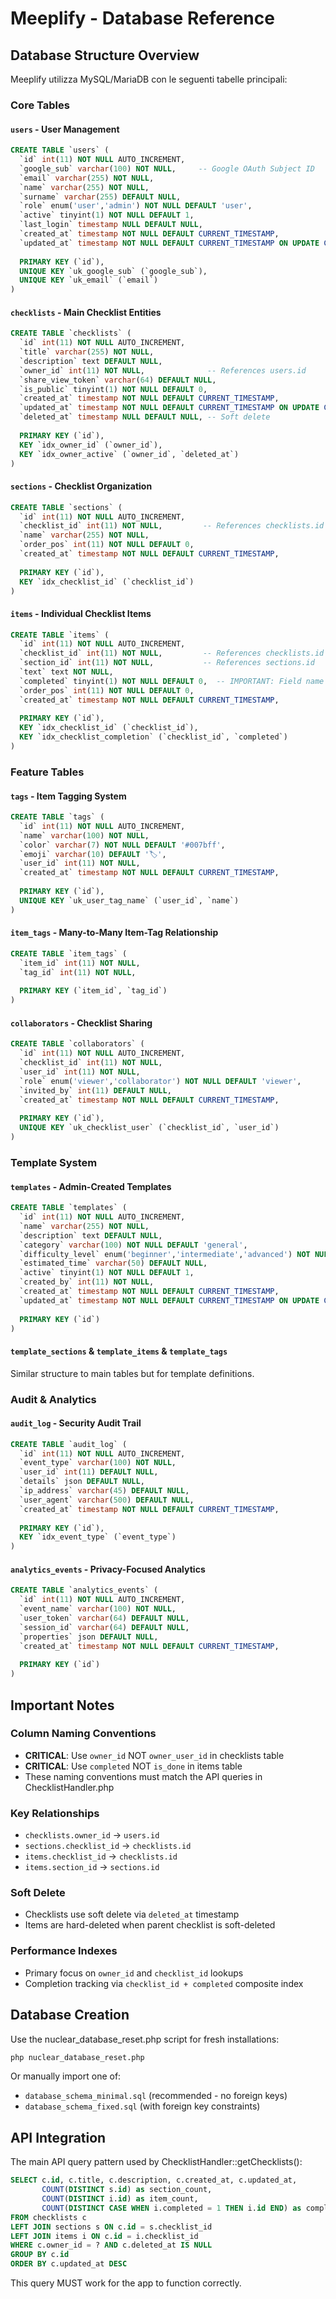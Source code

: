 # Meeplify - Database Reference

## Database Structure Overview

Meeplify utilizza MySQL/MariaDB con le seguenti tabelle principali:

### Core Tables

#### `users` - User Management
```sql
CREATE TABLE `users` (
  `id` int(11) NOT NULL AUTO_INCREMENT,
  `google_sub` varchar(100) NOT NULL,     -- Google OAuth Subject ID  
  `email` varchar(255) NOT NULL,
  `name` varchar(255) NOT NULL,
  `surname` varchar(255) DEFAULT NULL,
  `role` enum('user','admin') NOT NULL DEFAULT 'user',
  `active` tinyint(1) NOT NULL DEFAULT 1,
  `last_login` timestamp NULL DEFAULT NULL,
  `created_at` timestamp NOT NULL DEFAULT CURRENT_TIMESTAMP,
  `updated_at` timestamp NOT NULL DEFAULT CURRENT_TIMESTAMP ON UPDATE CURRENT_TIMESTAMP,
  
  PRIMARY KEY (`id`),
  UNIQUE KEY `uk_google_sub` (`google_sub`),
  UNIQUE KEY `uk_email` (`email`)
)
```

#### `checklists` - Main Checklist Entities
```sql
CREATE TABLE `checklists` (
  `id` int(11) NOT NULL AUTO_INCREMENT,
  `title` varchar(255) NOT NULL,
  `description` text DEFAULT NULL,
  `owner_id` int(11) NOT NULL,              -- References users.id
  `share_view_token` varchar(64) DEFAULT NULL,
  `is_public` tinyint(1) NOT NULL DEFAULT 0,
  `created_at` timestamp NOT NULL DEFAULT CURRENT_TIMESTAMP,
  `updated_at` timestamp NOT NULL DEFAULT CURRENT_TIMESTAMP ON UPDATE CURRENT_TIMESTAMP,
  `deleted_at` timestamp NULL DEFAULT NULL, -- Soft delete
  
  PRIMARY KEY (`id`),
  KEY `idx_owner_id` (`owner_id`),
  KEY `idx_owner_active` (`owner_id`, `deleted_at`)
)
```

#### `sections` - Checklist Organization
```sql
CREATE TABLE `sections` (
  `id` int(11) NOT NULL AUTO_INCREMENT,
  `checklist_id` int(11) NOT NULL,         -- References checklists.id
  `name` varchar(255) NOT NULL,
  `order_pos` int(11) NOT NULL DEFAULT 0,
  `created_at` timestamp NOT NULL DEFAULT CURRENT_TIMESTAMP,
  
  PRIMARY KEY (`id`),
  KEY `idx_checklist_id` (`checklist_id`)
)
```

#### `items` - Individual Checklist Items
```sql
CREATE TABLE `items` (
  `id` int(11) NOT NULL AUTO_INCREMENT,
  `checklist_id` int(11) NOT NULL,         -- References checklists.id
  `section_id` int(11) NOT NULL,           -- References sections.id
  `text` text NOT NULL,
  `completed` tinyint(1) NOT NULL DEFAULT 0,  -- IMPORTANT: Field name is 'completed', NOT 'is_done'
  `order_pos` int(11) NOT NULL DEFAULT 0,
  `created_at` timestamp NOT NULL DEFAULT CURRENT_TIMESTAMP,
  
  PRIMARY KEY (`id`),
  KEY `idx_checklist_id` (`checklist_id`),
  KEY `idx_checklist_completion` (`checklist_id`, `completed`)
)
```

### Feature Tables

#### `tags` - Item Tagging System
```sql
CREATE TABLE `tags` (
  `id` int(11) NOT NULL AUTO_INCREMENT,
  `name` varchar(100) NOT NULL,
  `color` varchar(7) NOT NULL DEFAULT '#007bff',
  `emoji` varchar(10) DEFAULT '🏷️',
  `user_id` int(11) NOT NULL,
  `created_at` timestamp NOT NULL DEFAULT CURRENT_TIMESTAMP,
  
  PRIMARY KEY (`id`),
  UNIQUE KEY `uk_user_tag_name` (`user_id`, `name`)
)
```

#### `item_tags` - Many-to-Many Item-Tag Relationship
```sql
CREATE TABLE `item_tags` (
  `item_id` int(11) NOT NULL,
  `tag_id` int(11) NOT NULL,
  
  PRIMARY KEY (`item_id`, `tag_id`)
)
```

#### `collaborators` - Checklist Sharing
```sql
CREATE TABLE `collaborators` (
  `id` int(11) NOT NULL AUTO_INCREMENT,
  `checklist_id` int(11) NOT NULL,
  `user_id` int(11) NOT NULL,
  `role` enum('viewer','collaborator') NOT NULL DEFAULT 'viewer',
  `invited_by` int(11) DEFAULT NULL,
  `created_at` timestamp NOT NULL DEFAULT CURRENT_TIMESTAMP,
  
  PRIMARY KEY (`id`),
  UNIQUE KEY `uk_checklist_user` (`checklist_id`, `user_id`)
)
```

### Template System

#### `templates` - Admin-Created Templates
```sql
CREATE TABLE `templates` (
  `id` int(11) NOT NULL AUTO_INCREMENT,
  `name` varchar(255) NOT NULL,
  `description` text DEFAULT NULL,
  `category` varchar(100) NOT NULL DEFAULT 'general',
  `difficulty_level` enum('beginner','intermediate','advanced') NOT NULL DEFAULT 'beginner',
  `estimated_time` varchar(50) DEFAULT NULL,
  `active` tinyint(1) NOT NULL DEFAULT 1,
  `created_by` int(11) NOT NULL,
  `created_at` timestamp NOT NULL DEFAULT CURRENT_TIMESTAMP,
  `updated_at` timestamp NOT NULL DEFAULT CURRENT_TIMESTAMP ON UPDATE CURRENT_TIMESTAMP,
  
  PRIMARY KEY (`id`)
)
```

#### `template_sections` & `template_items` & `template_tags`
Similar structure to main tables but for template definitions.

### Audit & Analytics

#### `audit_log` - Security Audit Trail
```sql
CREATE TABLE `audit_log` (
  `id` int(11) NOT NULL AUTO_INCREMENT,
  `event_type` varchar(100) NOT NULL,
  `user_id` int(11) DEFAULT NULL,
  `details` json DEFAULT NULL,
  `ip_address` varchar(45) DEFAULT NULL,
  `user_agent` varchar(500) DEFAULT NULL,
  `created_at` timestamp NOT NULL DEFAULT CURRENT_TIMESTAMP,
  
  PRIMARY KEY (`id`),
  KEY `idx_event_type` (`event_type`)
)
```

#### `analytics_events` - Privacy-Focused Analytics
```sql
CREATE TABLE `analytics_events` (
  `id` int(11) NOT NULL AUTO_INCREMENT,
  `event_name` varchar(100) NOT NULL,
  `user_token` varchar(64) DEFAULT NULL,
  `session_id` varchar(64) DEFAULT NULL,
  `properties` json DEFAULT NULL,
  `created_at` timestamp NOT NULL DEFAULT CURRENT_TIMESTAMP,
  
  PRIMARY KEY (`id`)
)
```

## Important Notes

### Column Naming Conventions
- **CRITICAL**: Use `owner_id` NOT `owner_user_id` in checklists table
- **CRITICAL**: Use `completed` NOT `is_done` in items table
- These naming conventions must match the API queries in ChecklistHandler.php

### Key Relationships
- `checklists.owner_id` → `users.id`
- `sections.checklist_id` → `checklists.id`
- `items.checklist_id` → `checklists.id`
- `items.section_id` → `sections.id`

### Soft Delete
- Checklists use soft delete via `deleted_at` timestamp
- Items are hard-deleted when parent checklist is soft-deleted

### Performance Indexes
- Primary focus on `owner_id` and `checklist_id` lookups
- Completion tracking via `checklist_id + completed` composite index

## Database Creation

Use the nuclear_database_reset.php script for fresh installations:
```bash
php nuclear_database_reset.php
```

Or manually import one of:
- `database_schema_minimal.sql` (recommended - no foreign keys)
- `database_schema_fixed.sql` (with foreign key constraints)

## API Integration

The main API query pattern used by ChecklistHandler::getChecklists():

```sql
SELECT c.id, c.title, c.description, c.created_at, c.updated_at,
       COUNT(DISTINCT s.id) as section_count,
       COUNT(DISTINCT i.id) as item_count,
       COUNT(DISTINCT CASE WHEN i.completed = 1 THEN i.id END) as completed_count
FROM checklists c
LEFT JOIN sections s ON c.id = s.checklist_id
LEFT JOIN items i ON c.id = i.checklist_id
WHERE c.owner_id = ? AND c.deleted_at IS NULL
GROUP BY c.id
ORDER BY c.updated_at DESC
```

This query MUST work for the app to function correctly.